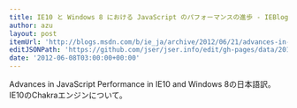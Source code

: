```yaml
---
title: IE10 と Windows 8 における JavaScript のパフォーマンスの進歩 - IEBlog 日本語 - Site Home - MSDN Blogs
author: azu
layout: post
itemUrl: 'http://blogs.msdn.com/b/ie_ja/archive/2012/06/21/advances-in-javascript-performance-in-ie10-and-windows-8.aspx'
editJSONPath: 'https://github.com/jser/jser.info/edit/gh-pages/data/2012/06/index.json'
date: '2012-06-08T03:00:00+00:00'
---
```

Advances in JavaScript Performance in IE10 and Windows 8の日本語訳。
IE10のChakraエンジンについて。
